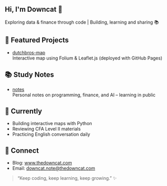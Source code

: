 ## Hi, I'm Downcat 👋
Exploring data & finance through code | Building, learning and sharing 📚
<!--
**downcat-note/downcat-note** is a ✨ _special_ ✨ repository because its `README.md` (this file) appears on your GitHub profile.

Here are some ideas to get you started:

- 🔭 I’m currently working on ...
- 🌱 I’m currently learning ...
- 👯 I’m looking to collaborate on ...
- 🤔 I’m looking for help with ...
- 💬 Ask me about ...
- 📫 How to reach me: ...
- 😄 Pronouns: ...
- ⚡ Fun fact: ...
-->

## 📌 Featured Projects
- [dutchbros-map](https://github.com/downcat-note/dutchbros-map)  
  Interactive map using Folium & Leaflet.js (deployed with GitHub Pages)

## 📚 Study Notes
- [notes](https://github.com/downcat-note/notes)  
  Personal notes on programming, finance, and AI – learning in public

## 🌱 Currently
- Building interactive maps with Python  
- Reviewing CFA Level II materials  
- Practicing English conversation daily

## 🔗 Connect
- Blog: www.thedowncat.com  
- Email: downcat.note@thedowncat.com

> “Keep coding, keep learning, keep growing.” ✨
